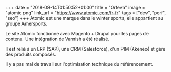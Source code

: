+++
date = "2018-08-14T01:50:52+01:00"
title = "Orfeva"
image = "atomic.png"
link_url = "https://www.atomic.com/fr-fr"
tags = ["dev", "perf", "seo"]
+++
Atomic est une marque dans le winter sports, elle appartient au groupe Amersports.

Le site Atomic fonctionne avec Magento + Drupal pour les pages de contenu. Une intégration de Varnish a été réalisé.

Il est relié à un ERP (SAP), une CRM (Salesforce), d'un PIM (Akeneo) et gère des produits composés.

Il y a pas mal de travail sur l'optimisation technique du référencement.